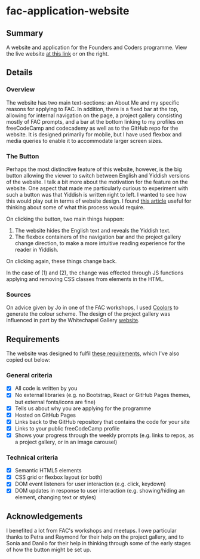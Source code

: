 # fac-application-website

## Summary

A website and application for the Founders and Coders programme. View the live website [at this link](https://lascellesabercrombie.github.io/fac-application-website/) or on the right. 

## Details

### Overview

The website has two main text-sections: an About Me and my specific reasons for applying to FAC. In addition, there is a fixed bar at the top, allowing for internal navigation on the page, a project gallery consisting mostly of FAC prompts, and a bar at the bottom linking to my profiles on freeCodeCamp and codecademy as well as to the GitHub repo for the website. It is designed primarily for mobile, but I have used flexbox and media queries to enable it to accommodate larger screen sizes. 

### The Button

Perhaps the most distinctive feature of this website, however, is the big button allowing the viewer to switch between English and Yiddish versions of the website. I talk a bit more about the motivation for the feature on the website. One aspect that made me particularly curious to experiment with such a button was that Yiddish is written right to left. I wanted to see how this would play out in terms of website design. I found [this article](https://medium.muz.li/web-design-for-right-to-left-languages-the-basics-287329d508cf) useful for thinking about some of what this process would require.

On clicking the button, two main things happen: 

1. The website hides the English text and reveals the Yiddish text.
2. The flexbox containers of the navigation bar and the project gallery change direction, to make a more intuitive reading experience for the reader in Yiddish. 

On clicking again, these things change back.

In the case of (1) and (2), the change was effected through JS functions applying and removing CSS classes from elements in the HTML. 

### Sources

On advice given by Jo in one of the FAC workshops, I used [Coolors](https://coolors.co/) to generate the colour scheme. The design of the project gallery was influenced in part by the Whitechapel Gallery [website](https://www.whitechapelgallery.org/). 

## Requirements

The website was designed to fulfil [these requirements](https://www.foundersandcoders.com/requirements/website), which I've also copied out below: 

### General criteria 

- [x] All code is written by you
- [x] No external libraries (e.g. no Bootstrap, React or GitHub Pages themes, but external fonts/icons are fine)
- [x] Tells us about why you are applying for the programme
- [x] Hosted on GitHub Pages
- [x] Links back to the GitHub repository that contains the code for your site
- [x] Links to your public freeCodeCamp profile
- [x] Shows your progress through the weekly prompts (e.g. links to repos, as a project gallery, or in an image carousel)

### Technical criteria 

- [x] Semantic HTML5 elements
- [x] CSS grid or flexbox layout (or both)
- [x] DOM event listeners for user interaction (e.g. click, keydown)
- [x] DOM updates in response to user interaction (e.g. showing/hiding an element, changing text or styles)

## Acknowledgements

I benefited a lot from FAC's workshops and meetups. I owe particular thanks to Petra and Raymond for their help on the project gallery, and to Sonia and Danilo for their help in thinking through some of the early stages of how the button might be set up.

